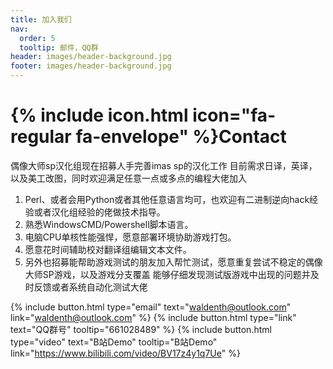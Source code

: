 ```yaml
---
title: 加入我们
nav:
  order: 5
  tooltip: 邮件，QQ群
header: images/header-background.jpg
footer: images/header-background.jpg
---
```


# {% include icon.html icon="fa-regular fa-envelope" %}Contact

偶像大师sp汉化组现在招募人手完善imas sp的汉化工作
目前需求日译，英译，以及美工改图，同时欢迎满足任意一点或多点的编程大佬加入

1. Perl、或者会用Python或者其他任意语言均可，也欢迎有二进制逆向hack经验或者汉化组经验的佬做技术指导。
2. 熟悉WindowsCMD/Powershell脚本语言。
3. 电脑CPU单核性能强悍，愿意部署环境协助游戏打包。
4. 愿意花时间辅助校对翻译组编辑文本文件。
5. 另外也招募能帮助游戏测试的朋友加入帮忙测试，愿意重复尝试不稳定的偶像大师SP游戏，以及游戏分支覆盖 
   能够仔细发现测试版游戏中出现的问题并及时反馈或者系统自动化测试大佬

{%
  include button.html
  type="email"
  text="waldenth@outlook.com"
  link="waldenth@outlook.com"
%}
{%
  include button.html
  type="link"
  text="QQ群号"
  tooltip="661028489"
%}
{%
  include button.html
  type="video"
  text="B站Demo"
  tooltip="B站Demo"
  link="https://www.bilibili.com/video/BV17z4y1q7Ue"
%}